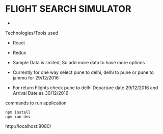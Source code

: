 # FLIGHT SEARCH SIMULATOR

-




Technologies/Tools used
- React
- Redux


- Sample Data is limited, So add more data to have more options
- Currently for one way select pune to delhi, delhi to pune or pune to jammu for 29/12/2016
- For return Flights check pune to delhi Departure date 29/12/2016 and Arrival Date as 30/12/2016

commands to run application

```
npm install
npm run dev
```

http://localhost:8080/

